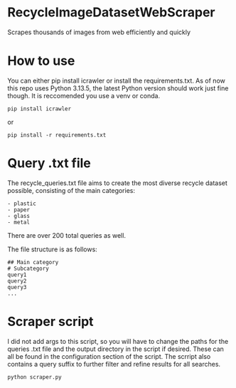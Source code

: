 # RecycleImageDatasetWebScraper
Scrapes thousands of images from web efficiently and quickly

# How to use
You can either pip install icrawler or install the requirements.txt. As of now this repo uses Python 3.13.5, the latest Python version should work just fine though. It is reccomended you use a venv or conda.

```
pip install icrawler
```
or
```
pip install -r requirements.txt
```

# Query .txt file
The recycle_queries.txt file aims to create the most diverse recycle dataset possible, consisting of the main categories:
```
- plastic
- paper
- glass
- metal
```
There are over 200 total queries as well.

The file structure is as follows:
```
## Main category
# Subcategory
query1
query2
query3
...
```

# Scraper script
I did not add args to this script, so you will have to change the paths for the queries .txt file and the output directory in the script if desired. These can all be found in the configuration section of the script. The scrript also contains a query suffix to further filter and refine results for all searches.
```
python scraper.py
```
